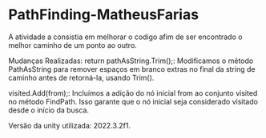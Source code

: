 # PathFinding-MatheusFarias

A atividade a consistia em melhorar o codigo afim de ser encontrado o melhor caminho de um ponto ao outro.
 
Mudanças Realizadas:
return pathAsString.Trim();: Modificamos o método PathAsString para remover espaços em branco extras no final da string de caminho antes de retorná-la, usando Trim().

visited.Add(from);: Incluímos a adição do nó inicial from ao conjunto visited no método FindPath. Isso garante que o nó inicial seja considerado visitado desde o início da busca.


Versão da unity utilizada: 2022.3.2f1.
